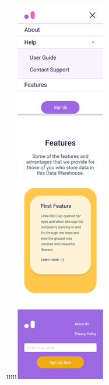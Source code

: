 11111
![Alt text](https://raw.githubusercontent.com/lKolabrodl/Layout-Examples/master/TEST%20task%20for%20actiTIME/Screenshot_desc.png )
